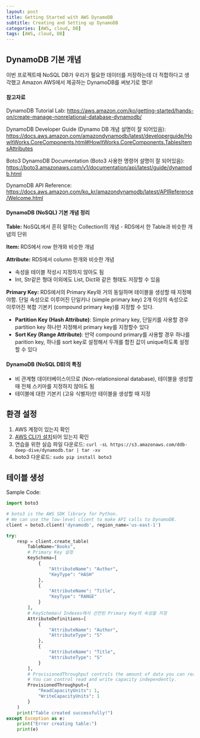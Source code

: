 ```yaml
---
layout: post
title: Getting Started with AWS DynamoDB
subtitle: Creating and Setting up DynamoDB
categories: [AWS, cloud, DB]
tags: [AWS, cloud, DB]
---
```


## DynamoDB 기본 개념

이번 프로젝트때 NoSQL DB가 우리가 필요한 데이터를 저장하는데 더 적합하다고 생각했고 Amazon AWS에서 제공하는 DynamoDB를 써보기로 했다!



#### 참고자료

DynamoDB Tutorial Lab: https://aws.amazon.com/ko/getting-started/hands-on/create-manage-nonrelational-database-dynamodb/

DynamoDB Developer Guide (Dynamo DB 개념 설명이 잘 되어있음): https://docs.aws.amazon.com/amazondynamodb/latest/developerguide/HowItWorks.CoreComponents.html#HowItWorks.CoreComponents.TablesItemsAttributes

Boto3 DynamoDB Documentation (Boto3 사용한 명령어 설명이 잘 되어있음): https://boto3.amazonaws.com/v1/documentation/api/latest/guide/dynamodb.html

DynamoDB API Reference: https://docs.aws.amazon.com/ko_kr/amazondynamodb/latest/APIReference/Welcome.html



#### **DynamoDB (NoSQL) 기본 개념 정리**

**Table:** NoSQL에서 흔히 말하는 Collection의 개념 - RDS에서 한 Table과 비슷한 개념의 단위

**Item:** RDS에서 row 한개와 비슷한 개념

**Attribute:** RDS에서 column 한개와 비슷한 개념

- 속성을 테이블 작성시 지정하지 않아도 됨
- Int, Str같은 형대 이외에도 List, Dict와 같은 형태도 저장할 수 있음

**Primary Key:** RDS에서의 Primary Key와 거의 동일하며 테이블을 생성할 때 지정해야함. 단일 속성으로 이루어진 단일키나 (simple primary key) 2개 이상의 속성으로 이루어진 복합 기본키 (compound primary key)를 지정할 수 있다.

- **Partition Key (Hash Attribute)**: Simple primary key, 단일키를 사용할 경우 partition key 하나만 지정해서 primary key를 지정할수 있다
- **Sort Key (Range Attribute)**: 만약 compound primary를 사용할 경우 하나를 parition key, 하나를 sort key로 설정해서 두개를 합친 값이 unique하도록 설정할 수 있다



#### DynamoDB (NoSQL DB)의 특징

- 비 관계형 데이터베이스이므로 (Non-relationsional database), 테이블을 생성할 때 전체 스키마를 지정하지 않아도 됨
- 테이블에 대한 기본키 (고유 식별자)만 테이블을 생성할 때 지정
  

## 환경 설정

1. AWS 계정이 있는지 확인
2. <a href="https://docs.aws.amazon.com/cli/latest/userguide/install-cliv2.html">AWS CLI가 설치</a>되어 있는지 확인
3. 연습을 위한 실습 파일 다운로드: `curl -sL https://s3.amazonaws.com/ddb-deep-dive/dynamodb.tar | tar -xv`
4. boto3 다운로드: `sudo pip install boto3`



## 테이블 생성

Sample Code:

```python
import boto3

# boto3 is the AWS SDK library for Python.
# We can use the low-level client to make API calls to DynamoDB.
client = boto3.client('dynamodb', region_name='us-east-1')

try:
    resp = client.create_table(
        TableName="Books",
        # Primary Key 설정
        KeySchema=[
            {
                "AttributeName": "Author",
                "KeyType": "HASH"
            },
            {
                "AttributeName": "Title",
                "KeyType": "RANGE"
            }
        ],
        # KeySchema나 Indexes에서 선언된 Primary Key의 속성을 지정
        AttributeDefinitions=[
            {
                "AttributeName": "Author",
                "AttributeType": "S"
            },
            {
                "AttributeName": "Title",
                "AttributeType": "S"
            }
        ],
        # ProvisionedThroughput controls the amount of data you can read or write to DynamoDB per second.
        # You can control read and write capacity independently.
        ProvisionedThroughput={
            "ReadCapacityUnits": 1,
            "WriteCapacityUnits": 1
        }
    )
    print("Table created successfully!")
except Exception as e:
    print("Error creating table:")
    print(e)
```


